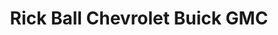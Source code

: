 ---
title: "Rick Ball Chevrolet Buick GMC"
url: /boonville/rick-ball-chevrolet-buick-gmc/
shop: car
---